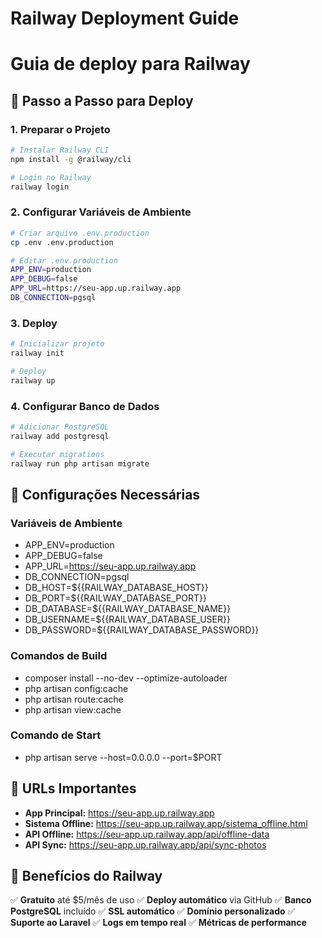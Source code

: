# Railway Deployment Guide
# Guia de deploy para Railway

## 🚀 Passo a Passo para Deploy

### 1. Preparar o Projeto
```bash
# Instalar Railway CLI
npm install -g @railway/cli

# Login no Railway
railway login
```

### 2. Configurar Variáveis de Ambiente
```bash
# Criar arquivo .env.production
cp .env .env.production

# Editar .env.production
APP_ENV=production
APP_DEBUG=false
APP_URL=https://seu-app.up.railway.app
DB_CONNECTION=pgsql
```

### 3. Deploy
```bash
# Inicializar projeto
railway init

# Deploy
railway up
```

### 4. Configurar Banco de Dados
```bash
# Adicionar PostgreSQL
railway add postgresql

# Executar migrations
railway run php artisan migrate
```

## 🔧 Configurações Necessárias

### Variáveis de Ambiente
- APP_ENV=production
- APP_DEBUG=false
- APP_URL=https://seu-app.up.railway.app
- DB_CONNECTION=pgsql
- DB_HOST=${{RAILWAY_DATABASE_HOST}}
- DB_PORT=${{RAILWAY_DATABASE_PORT}}
- DB_DATABASE=${{RAILWAY_DATABASE_NAME}}
- DB_USERNAME=${{RAILWAY_DATABASE_USER}}
- DB_PASSWORD=${{RAILWAY_DATABASE_PASSWORD}}

### Comandos de Build
- composer install --no-dev --optimize-autoloader
- php artisan config:cache
- php artisan route:cache
- php artisan view:cache

### Comando de Start
- php artisan serve --host=0.0.0.0 --port=$PORT

## 📱 URLs Importantes

- **App Principal:** https://seu-app.up.railway.app
- **Sistema Offline:** https://seu-app.up.railway.app/sistema_offline.html
- **API Offline:** https://seu-app.up.railway.app/api/offline-data
- **API Sync:** https://seu-app.up.railway.app/api/sync-photos

## 🎯 Benefícios do Railway

✅ **Gratuito** até $5/mês de uso
✅ **Deploy automático** via GitHub
✅ **Banco PostgreSQL** incluído
✅ **SSL automático**
✅ **Domínio personalizado**
✅ **Suporte ao Laravel**
✅ **Logs em tempo real**
✅ **Métricas de performance**

